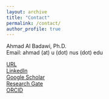 ```yaml
---
layout: archive
title: "Contact"
permalink: /contact/
author_profile: true
---
```


Ahmad Al Badawi, Ph.D.  
Email: ahmad (at) u (dot) nus (dot) edu  

<a href="https://www.ahmadalbadawi.com" target="_blank" rel="noopener noreferrer">URL</a>  
<a href="https://www.linkedin.com/in/ahmad-al-badawi/" target="_blank" rel="noopener noreferrer">LinkedIn</a>  
<a href="https://scholar.google.com.sg/citations?hl=en&user=-EhCfyEAAAAJ" target="_blank" rel="noopener noreferrer">Google Scholar</a>  
<a href="https://www.researchgate.net/profile/Ahmad-Al-Badawi" target="_blank" rel="noopener noreferrer">Research Gate</a>  
[ORCID](https://orcid.org/0000-0001-7759-7368)